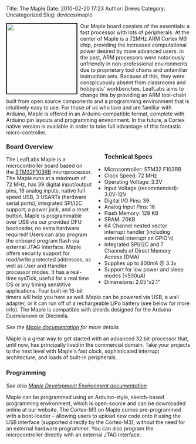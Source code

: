Title: The Maple
Date: 2010-02-20 17:23
Author: Drews
Category: Uncategorized
Slug: devices/maple

<a href="http://www.flickr.com/photos/48069758@N08/4613181199/"><img class="size-medium wp-image-535" style="float: left; margin-right: 8px; border: 2px solid black;" title="maple-board" src="http://farm5.static.flickr.com/4041/4613181199_33a31ca4ab_m.jpg" alt="" width="190" height="190" /></a>Our Maple board consists of the essentials: a fast processor with lots of peripherals. At the center of Maple is a 72MHz ARM Cortex M3 chip, providing the increased computational power desired by more advanced users. In the past, ARM processors were notoriously unfriendly in non-professional environments due to proprietary tool chains and unfamiliar instruction sets. Because of this, they were conspicuously absent from classrooms and hobbyists' workbenches. LeafLabs aims to change this by providing an ARM tool-chain built from open source components and a programming environment that is intuitively easy to use. For those of us who love and are familiar with Arduino, Maple is offered in an Arduino-compatible format, complete with Arduino pin layouts and programming environment. In the future, a Cortex native version is available in order to take full advantage of this fantastic micro-controller.
<div class="box" style="float: right; width: 250px; margin: 10px;">
<ul class="specs">
<h3>Technical Specs</h3>
	<li>Microcontroller: STM32 F103RB</li>
	<li>Clock Speed: 72 MHz</li>
	<li>Operating Voltage: 3.3V</li>
	<li>Input Voltage (recommended): 3.0V-12V</li>
	<li>Digital I/O Pins: 39</li>
	<li>Analog Input Pins: 16</li>
	<li>Flash Memory: 128 KB</li>
	<li>SRAM: 20KB</li>
	<li>64 Channel nested vector interrupt handler (including external interrupt on GPIO's)</li>
	<li>Integrated SPI/I2C and 7 Channels of Direct Memory Access (DMA)</li>
	<li>Supplies up to 800mA @ 3.3v</li>
	<li>Support for low power and sleep modes (&lt;500uA)</li>
	<li>Dimensions: 2.05"x2.1"</li>
</ul>
</div>
<h3 style="margin-top: 20px;">Board Overview</h3>
The LeafLabs Maple is a microcontroller board based on the <a rel="external" href="http://www.st.com/internet/mcu/product/164487.jsp" target="_blank">STM32F103RB</a> microprocessor. The Maple runs at a maximum of 72 MHz, has 39 digital input/output pins, 16 analog inputs, native full speed USB, 3 USARTs (hardware serial ports), integrated SPI/I2C support, a power jack, and a reset button. Maple is programmable over USB via our provided DFU bootloader, no extra hardware required! Users can also program the onboard program flash via external JTAG interface. Maple offers security support for read/write protected addresses, as well as User and Handler processor modes. It has a real-time sysTick, useful for a real time OS or any timing senstitive applications. Four built-in 16-bit timers will help you here as well. Maple can be powered via USB, a wall adapter, or it can run off of a rechargeable LiPo battery (see below for more info). The Maple is compatible with shields designed for the Arduino Duemilanove or Diecimila.

<em>See the <a href="/docs/">Maple documentation</a> for more details</em>

Maple is a great way to get started with an advanced 32 bit-processor that, until now, has principally lived in the commercial domain. Take your projects to the next level with Maple's fast clock, sophisticated interrupt architecture, and loads of built-in peripherals.
<h3>Programming</h3>
<em>See also <a href="/docs/ide.html">Maple Development Environment documentation</a></em>

Maple can be programmed using an Arduino-style, sketch-based programming environment, which is open-source and can be downloaded online at our website. The Cortex-M3 on Maple comes pre-programmed with a boot-loader – allowing users to upload new code onto it using the USB interface (supported directly by the Cortex-M3), without the need for an external hardware programmer. You can also program the microcontroller directly with an external JTAG interface.

